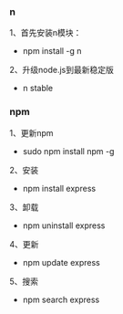 ### n

1、首先安装n模块：

- npm install -g n
 
2、升级node.js到最新稳定版

- n stable

### npm

1、更新npm

- sudo npm install npm -g

2、安装

- npm install express

3、卸载

- npm uninstall express


4、更新

- npm update express

5、搜索

- npm search express